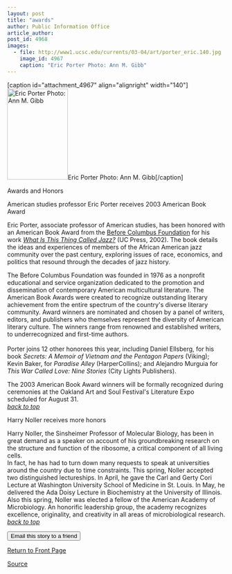 ```yaml
---
layout: post
title: "awards"
author: Public Information Office
article_author: 
post_id: 4968
images:
  - file: http://www1.ucsc.edu/currents/03-04/art/porter_eric.140.jpg
    image_id: 4967
    caption: "Eric Porter Photo: Ann M. Gibb"
---
```


[caption id="attachment_4967" align="alignright" width="140"]<a href="http://dev-ucsc-news.pantheonsite.io/wp-content/uploads/2003/08/porter_eric.140.jpg"><img class="size-full wp-image-4967" src="http://dev-ucsc-news.pantheonsite.io/wp-content/uploads/2003/08/porter_eric.140.jpg" alt="Eric Porter Photo: Ann M. Gibb" width="140" height="210" /></a>Eric Porter Photo: Ann M. Gibb[/caption]
<p class="pagehead">
  Awards and Honors
</p>
<p>
  <span class="sectionhead"><a name="porter" id="porter"></a>American studies professor Eric Porter receives 2003 American Book Award</span>
</p>
<p>
  Eric Porter, associate professor of American studies, has been honored with an American Book Award from the <a href="http://www.greatnorthwestbooks.com/a_authors/a_BCF.html">Before Columbus Foundation</a> for his work <i><a href="http://www.ucpress.edu/books/pages/9426.html">What Is This Thing Called Jazz?</a></i> (UC Press, 2002). The book details the ideas and experiences of members of the African American jazz community over the past century, exploring issues of race, economics, and politics that resound through the decades of jazz history.<br>
</p>
<p>
  The Before Columbus Foundation was founded in 1976 as a nonprofit educational and service organization dedicated to the promotion and dissemination of contemporary American multicultural literature. The American Book Awards were created to recognize outstanding literary achievement from the entire spectrum of the country's diverse literary community. Award winners are nominated and chosen by a panel of writers, editors, and publishers who themselves represent the diversity of American literary culture. The winners range from renowned and established writers, to underrecognized and first-time authors.<br>
  <br>
  Porter joins 12 other honorees this year, including Daniel Ellsberg, for his book <i>Secrets: A Memoir of Vietnam and the Pentagon Papers</i> (Viking); Kevin Baker, for <i>Paradise Alley</i> (HarperCollins); and Alejandro Murguia for <i>This War Called Love: Nine Stories</i> (City Lights Publishers).<br>
</p>
<p>
  The 2003 American Book Award winners will be formally recognized during ceremonies at the Oakland Art and Soul Festival's Literature Expo scheduled for August 31.<br>
  <a href="#porter"><i>back to top</i></a>
</p>
<p>
  <span class="sectionhead"><a name="noller" id="noller"></a>Harry Noller receives more honors</span><br>
</p>
<p>
  Harry Noller, the Sinsheimer Professor of Molecular Biology, has been in great demand as a speaker on account of his groundbreaking research on the structure and function of the ribosome, a critical component of all living cells.<br>
  In fact, he has had to turn down many requests to speak at universities around the country due to time constraints. This spring, Noller accepted two distinguished lectureships. In April, he gave the Carl and Gerty Cori Lecture at Washington University School of Medicine in St. Louis. In May, he delivered the Ada Doisy Lecture in Biochemistry at the University of Illinois. Also this spring, Noller was elected a fellow of the American Academy of Microbiology. An honorific leadership group, the academy recognizes excellence, originality, and creativity in all areas of microbiological research.<br>
  <a href="#porter"><i>back to top</i></a>
</p>
<p>
  <input name="t1" size="-1" type="hidden">
</p>
<p>
  <input name="SUBMIT" type="submit" value="Email this story to a friend">
</p>
<p>
  <a href="http://currents.ucsc.edu/">Return to Front Page</a>
</p>
<p><a href="http://www1.ucsc.edu/currents/03-04/08-04/awards.html" title="Permalink to awards">Source</a></p>
